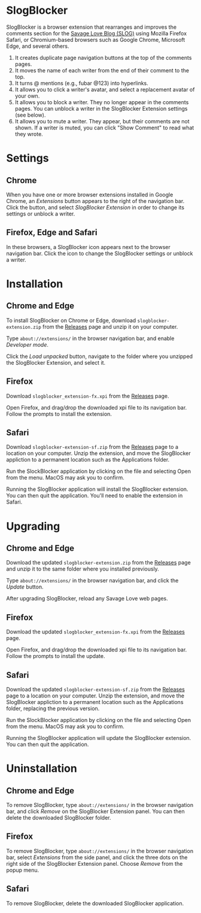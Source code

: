 # SlogBlocker

SlogBlocker is a browser extension that rearranges and improves the comments section for the [Savage Love Blog (SLOG)](http://www.thestranger.com/seattle/SavageLove) using Mozilla Firefox Safari, or Chromium-based browsers such as Google Chrome, Microsoft Edge, and several others.

1. It creates duplicate page navigation buttons at the top of the comments pages.
2. It moves the name of each writer from the end of their comment to the top.
3. It turns @ mentions (e.g., fubar @123) into hyperlinks.
4. It allows you to click a writer's avatar, and select a replacement avatar of your own.
5. It allows you to block a writer. They no longer appear in the comments pages. You can unblock a writer in the SlogBlocker Extension settings (see below).
6. It allows you to mute a writer. They appear, but their comments are not shown. If a writer is muted, you can click "Show Comment" to read what they wrote.

# Settings

## Chrome

When you have one or more browser extensions installed in Google Chrome, an _Extensions_ button appears to the right of the navigation bar. Click the button, and select _SlogBlocker Extension_ in order to change its settings or unblock a writer.

## Firefox, Edge and Safari

In these browsers, a SlogBlocker icon appears next to the browser navigation bar. Click the icon to change the SlogBlocker settings or unblock a writer.

# Installation

## Chrome and Edge

To install SlogBlocker on Chrome or Edge, download `slogblocker-extension.zip` from the [Releases](https://github.com/ahoyfubar/SlogBlocker/releases/) page and unzip it on your computer.

Type `about://extensions/` in the browser navigation bar, and enable _Developer mode_.

Click the _Load unpacked_ button, navigate to the folder where you unzipped the SlogBlocker Extension, and select it.

## Firefox

Download `slogblocker_extension-fx.xpi` from the [Releases](https://github.com/ahoyfubar/SlogBlocker/releases/) page.

Open Firefox, and drag/drop the downloaded xpi file to its navigation bar. Follow the prompts to install the extension.

## Safari

Download `slogblocker-extension-sf.zip` from the [Releases](https://github.com/ahoyfubar/SlogBlocker/releases/) page to a location on your computer. Unzip the extension, and move the SlogBlocker appliction to a permanent location such as the Applications folder.

Run the SlockBlocker application by clicking on the file and selecting Open from the menu. MacOS may ask you to confirm.

Running the SlogBlocker application will install the SlogBlocker extension. You can then quit the application. You'll need to enable the extension in Safari.

# Upgrading

## Chrome and Edge

Download the updated `slogblocker-extension.zip` from the [Releases](https://github.com/ahoyfubar/SlogBlocker/releases/) page and unzip it to the same folder where you installed previously.

Type `about://extensions/` in the browser navigation bar, and click the _Update_ button.

After upgrading SlogBlocker, reload any Savage Love web pages.

## Firefox

Download the updated `slogblocker_extension-fx.xpi` from the [Releases](https://github.com/ahoyfubar/SlogBlocker/releases/) page.

Open Firefox, and drag/drop the downloaded xpi file to its navigation bar. Follow the prompts to install the update.

## Safari

Download the updated `slogblocker-extension-sf.zip` from the [Releases](https://github.com/ahoyfubar/SlogBlocker/releases/) page to a location on your computer. Unzip the extension, and move the SlogBlocker appliction to a permanent location such as the Applications folder, replacing the previous version.

Run the SlockBlocker application by clicking on the file and selecting Open from the menu. MacOS may ask you to confirm.

Running the SlogBlocker application will update the SlogBlocker extension. You can then quit the application.

# Uninstallation

## Chrome and Edge

To remove SlogBlocker, type `about://extensions/` in the browser navigation bar, and click _Remove_ on the SlogBlocker Extension panel. You can then delete the downloaded SlogBlocker folder.

## Firefox

To remove SlogBlocker, type `about://extensions/` in the browser navigation bar, select _Extensions_ from the side panel, and click the three dots on the right side of the SlogBlocker Extension panel. Choose _Remove_ from the popup menu.

## Safari

To remove SlogBlocker, delete the downloaded SlogBlocker application.
